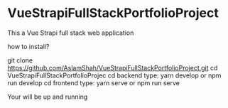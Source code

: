 # VueStrapiFullStackPortfolioProject
This a Vue Strapi full stack web application


how to install?

git clone https://github.com/AslamShah/VueStrapiFullStackPortfolioProject.git
cd VueStrapiFullStackPortfolioProjec
cd backend 
type: yarn develop or npm run develop
cd frontend 
type: yarn serve or npm run serve 

Your will be up and running 
